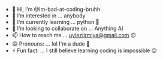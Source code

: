 - 👋 Hi, I’m @Im-bad-at-coding-bruhh
- 👀 I’m interested in ... anybody 
- 🌱 I’m currently learning ... python 🤧
- 💞️ I’m looking to collaborate on ... Anything AI
- 📫 How to reach me ... uyieziirmiya@gmail.com 🙃
- 😄 Pronouns: ... lol I'm a dude 🤌
- ⚡ Fun fact: ... I still believe learning coding is impossible 😔 

<!---
Im-bad-at-coding-bruhh/Im-bad-at-coding-bruhh is a ✨ special ✨ repository because its `README.md` (this file) appears on your GitHub profile.
You can click the Preview link to take a look at your changes.
--->
